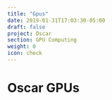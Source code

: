 ```yaml
---
title: "Gpus"
date: 2019-01-31T17:03:30-05:00
draft: false
project: Oscar
section: GPU Computing
weight: 0
icon: check
---
```


# Oscar GPUs
